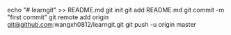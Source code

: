 echo "# learngit" >> README.md
git init
git add README.md
git commit -m "first commit"
git remote add origin git@github.com:wangxh0812/learngit.git
git push -u origin master
